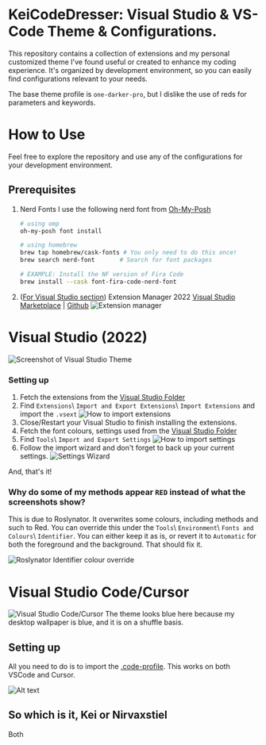 # KeiCodeDresser: Visual Studio & VS-Code Theme & Configurations.

This repository contains a collection of extensions and my personal customized theme I've found useful or created to enhance my coding experience. It's organized by development environment, so you can easily find configurations relevant to your needs.

The base theme profile is `one-darker-pro`, but I dislike the use of reds for parameters and keywords.

# How to Use

Feel free to explore the repository and use any of the configurations for your development environment.
## Prerequisites
1. Nerd Fonts
   I use the following nerd font from [Oh-My-Posh](https://ohmyposh.dev/docs/installation/fonts)
   ```powershell
   # using omp
   oh-my-posh font install
   ```

   ```sh
   # using homebrew
   brew tap homebrew/cask-fonts # You only need to do this once!
   brew search nerd-font       # Search for font packages

   # EXAMPLE: Install the NF version of Fira Code
   brew install --cask font-fira-code-nerd-font
   ```
2. ([For Visual Studio section](#visual-studio-2022)) Extension Manager 2022 [Visual Studio Marketplace](https://marketplace.visualstudio.com/items?itemName=Loop8ack.ExtensionManager2022) | [Github](https://github.com/loop8ack/ExtensionPackTools)
   ![Extension manager](/images/vs2022extensionmanager.png)   

# Visual Studio (2022)
![Screenshot of Visual Studio Theme](/visual_studio/vs2022/vs2022.png)

### Setting up
1. Fetch the extensions from the [Visual Studio Folder](/visual_studio/vs2022/extensions.vsext)
2. Find `Extensions`\ `Import and Export Extensions`\ `Import Extensions` and import the `.vsext`
   ![How to import extensions](images/howtoimportextensions.png)
3. Close/Restart your Visual Studio to finish installing the extensions.
4. Fetch the font colours, settings used from the [Visual Studio Folder](/visual_studio/vs2022/Exported-2024-02-16.vssettings)
5. Find `Tools`\ `Import and Export Settings`
   ![How to import settings](/images/howtoimportsettings.png)
6. Follow the import wizard and don't forget to back up your current settings.
   ![Settings Wizard](images/importsettingswizard.png)

And, that's it!

### Why do some of my methods appear `RED` instead of what the screenshots show?

This is due to Roslynator. It overwrites some colours, including methods and such to Red. You can override this under the `Tools`\ `Environment`\ `Fonts and Colours`\ `Identifier`. You can either keep it as is, or revert it to `Automatic` for both the foreground and the background. That should fix it.

![Roslynator Identifier colour override](images/roslynatoridentifiercolouroverride.png)

# Visual Studio Code/Cursor

![Visual Studio Code/Cursor](vscode/vs-code.png)
The theme looks blue here because my desktop wallpaper is blue, and it is on a shuffle basis.

## Setting up

All you need to do is to import the [.code-profile](/vscode/Cursor-VSCode.code-profile). This works on both VSCode and Cursor.


![Alt text](images/howtoimportprofile.png)

## So which is it, Kei or Nirvaxstiel
Both